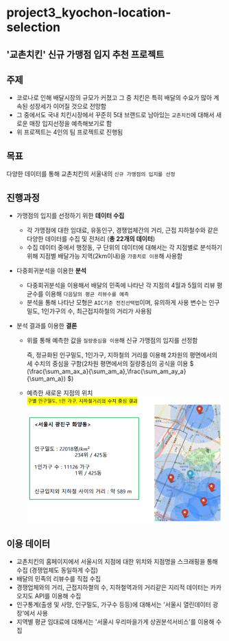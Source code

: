 # project3_kyochon-location-selection
## '교촌치킨' 신규 가맹점 입지 추천 프로젝트

## 주제
- 코로나로 인해 배달시장의 규모가 커졌고 그 중 치킨은 특히 배달의 수요가 많아 계속된 성장세가 이어질 것으로 전망함
- 그 중에서도 국내 치킨시장에서 꾸준히 5대 브랜드로 남아있는 `교촌치킨`에 대해서 새로운 매장 입지선정을 예측해보기로 함
- 위 프로젝트는 4인의 팀 프로젝트로 진행됨

## 목표
다양한 데이터를 통해 교촌치킨의 서울내의 `신규 가맹점의 입지를 선정`   


## 진행과정
- 가맹점의 입지를 선정하기 위한 **데이터 수집**
    - 각 가맹점에 대한 임대료, 유동인구, 경쟁업체간의 거리, 근접 지하철수와 같은 다양한 데이터를 수집 및 전처리 (**총 22개의 데이터**)
    - 수집 데이터 중에서 행정동, 구 단위의 데이터에 대해서는 각 지점별로 분석하기 위해 지점별 배달가능 지역(2km이내)을 `가중치로 이용`해 사용함

- 다중회귀분석을 이용한 **분석**
    - 다중회귀분석을 이용해서 배달의 민족에 나타난 각 지점의 4월과 5월의  리뷰 평균수를 이용해  `다음달의 평균 리뷰수를 예측`
    - 분석을 통해 나타난 모형은 `AIC기준 전진선택법`이며, 유의하게 사용 변수는 인구밀도, 1인가구의 수, 최근접지하철의 거리가 사용됨

- 분석 결과를 이용한 **결론**
    - 위를 통해 예측한 값을 `질량중심을 이용`해 신규 가맹점의 입지를 선정함
        
        즉, 정규화된 인구밀도, 1인가구, 지하철의 거리를 이용해 2차원의 평면에서의 세 수치의 중심을 구함(2차원 평면에서의 질량중심의 공식을 이용 
        $ (\frac{\sum_am_ax_a}{\sum_am_a},\frac{\sum_am_ay_a}{\sum_am_a}) $)
    - 예측한 새로운 지점의 위치
        ![result](./image/result.PNG)   


## 이용 데이터
- 교촌치킨의 홈페이지에서 서울시의 지점에 대한 위치와 지점명을 스크래핑을 통해 수집 (경쟁업체도 동일하게 수집)
- 배달의 민족의 리뷰수를 직접 수집
- 경쟁업체와의 거리, 근접지하쳘의 수, 지하철역과의 거리같은 지리적 데이터는 카카오지도 API를 이용해 수집
- 인구통계(출생 및 사망, 인구밀도, 가구수 등등)에 대해서는 '서울시 열린데이터 광장'에서 사용
- 지역별 평균 임대료에 대해서는 '서울시 우리마을가게 상권분석서비스'를 이용해 수집